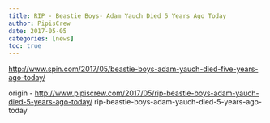 ```yaml
---
title: RIP - Beastie Boys- Adam Yauch Died 5 Years Ago Today
author: PipisCrew
date: 2017-05-05
categories: [news]
toc: true
---
```


http://www.spin.com/2017/05/beastie-boys-adam-yauch-died-five-years-ago-today/

origin - http://www.pipiscrew.com/2017/05/rip-beastie-boys-adam-yauch-died-5-years-ago-today/ rip-beastie-boys-adam-yauch-died-5-years-ago-today